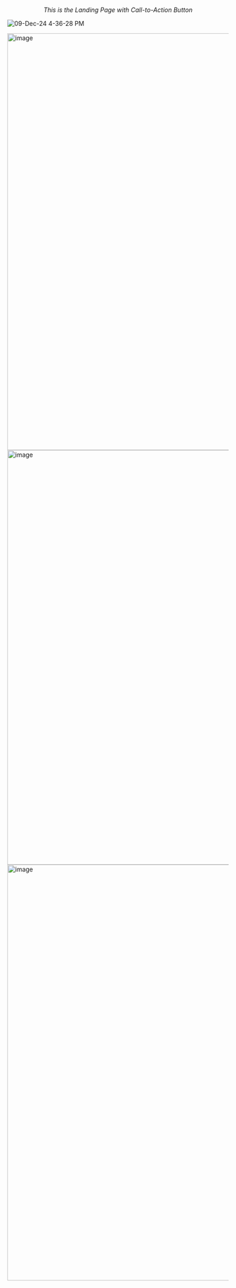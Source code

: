<p align="center">
  <br>
  <i>This is the Landing Page with Call-to-Action Button</i>
</p>

![09-Dec-24 4-36-28 PM](https://github.com/user-attachments/assets/f3c153f0-dccc-4e45-8a48-7d4ff2efd996)

<img width="949" alt="image" src="https://github.com/user-attachments/assets/5b8da425-4ce9-41f9-b59c-fcabb0ff928c">


<img width="944" alt="image" src="https://github.com/user-attachments/assets/4c42c47d-bbac-4daa-bd52-ecb716910d13">


<img width="947" alt="image" src="https://github.com/user-attachments/assets/ec2d6bd4-671b-4b3b-bf1e-8899e65e5df2">

